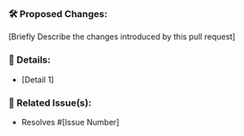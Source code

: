 ### 🛠 Proposed Changes:

[Briefly Describe the changes introduced by this pull request]

### 📝 Details:

- [Detail 1]

### 🔗 Related Issue(s):

- Resolves #[Issue Number]